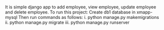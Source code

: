 It is simple django app to add employee, view employee, update employee and delete employee.
To run this project:
Create db1 database in xmapp-mysql
Then run commands as follows:
i. python manage.py makemigrations
ii. python manage.py migrate
iii. python manage.py runserver
